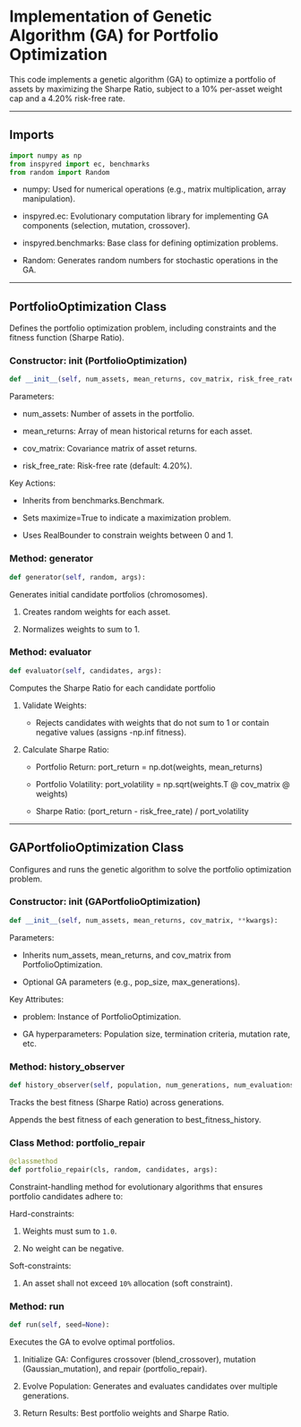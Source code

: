 # Implementation of Genetic Algorithm (GA) for Portfolio Optimization

This code implements a genetic algorithm (GA) to optimize a portfolio of assets by maximizing the Sharpe Ratio, subject to a 10% per-asset weight cap and a 4.20% risk-free rate.

---

## Imports

```python
import numpy as np
from inspyred import ec, benchmarks
from random import Random
```

- numpy: Used for numerical operations (e.g., matrix multiplication, array manipulation).

- inspyred.ec: Evolutionary computation library for implementing GA components (selection, mutation, crossover).

- inspyred.benchmarks: Base class for defining optimization problems.

- Random: Generates random numbers for stochastic operations in the GA.

---

## PortfolioOptimization Class

Defines the portfolio optimization problem, including constraints and the fitness function (Sharpe Ratio).

### Constructor: __init__ (PortfolioOptimization)

```python
def __init__(self, num_assets, mean_returns, cov_matrix, risk_free_rate=0.042):
```

Parameters:

- num_assets: Number of assets in the portfolio.

- mean_returns: Array of mean historical returns for each asset.

- cov_matrix: Covariance matrix of asset returns.

- risk_free_rate: Risk-free rate (default: 4.20%).

Key Actions:

- Inherits from benchmarks.Benchmark.

- Sets maximize=True to indicate a maximization problem.

- Uses RealBounder to constrain weights between 0 and 1.

### Method: generator

```python
def generator(self, random, args):
```

Generates initial candidate portfolios (chromosomes).

1. Creates random weights for each asset.

2. Normalizes weights to sum to 1.

### Method: evaluator

```python
def evaluator(self, candidates, args):
```

Computes the Sharpe Ratio for each candidate portfolio

1. Validate Weights:

    - Rejects candidates with weights that do not sum to 1 or contain negative values (assigns -np.inf fitness).

2. Calculate Sharpe Ratio:

    - Portfolio Return: port_return = np.dot(weights, mean_returns)

    - Portfolio Volatility: port_volatility = np.sqrt(weights.T @ cov_matrix @ weights)

    - Sharpe Ratio: (port_return - risk_free_rate) / port_volatility

---

## GAPortfolioOptimization Class

Configures and runs the genetic algorithm to solve the portfolio optimization problem.

### Constructor: __init__ (GAPortfolioOptimization)

```python
def __init__(self, num_assets, mean_returns, cov_matrix, **kwargs):
```

Parameters:

- Inherits num_assets, mean_returns, and cov_matrix from PortfolioOptimization.

- Optional GA parameters (e.g., pop_size, max_generations).

Key Attributes:

- problem: Instance of PortfolioOptimization.

- GA hyperparameters: Population size, termination criteria, mutation rate, etc.

### Method: history_observer

```python
def history_observer(self, population, num_generations, num_evaluations, args):
```

Tracks the best fitness (Sharpe Ratio) across generations.

Appends the best fitness of each generation to best_fitness_history.

### Class Method: portfolio_repair

```python
@classmethod
def portfolio_repair(cls, random, candidates, args):
```

Constraint-handling method for evolutionary algorithms that ensures portfolio candidates adhere to:

Hard-constraints:

1. Weights must sum to `1.0`.

2. No weight can be negative.

Soft-constraints:

1. An asset shall not exceed `10%` allocation (soft constraint).

### Method: run

```python
def run(self, seed=None):
```

Executes the GA to evolve optimal portfolios.

1. Initialize GA: Configures crossover (blend_crossover), mutation (Gaussian_mutation), and repair (portfolio_repair).

2. Evolve Population: Generates and evaluates candidates over multiple generations.

3. Return Results: Best portfolio weights and Sharpe Ratio.
